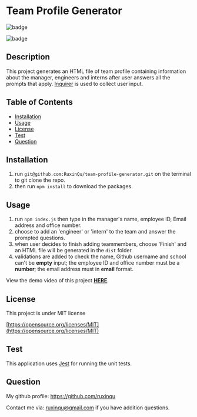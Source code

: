 # Team Profile Generator

![badge](https://img.shields.io/badge/License-MIT-green.svg)

![badge](https://img.shields.io/github/languages/top/ruxinqu/team-profile-generator)

## Description

This project generates an HTML file of team profile containing information about the manager, engineers and interns after user answers all the prompts that apply. [Inquirer](https://www.npmjs.com/package/inquirer) is used to collect user input.

## Table of Contents
- [Installation](#installation)
- [Usage](#usage)
- [License](#license)
- [Test](#test)
- [Question](#question)

## Installation

1. run `git@github.com:RuxinQu/team-profile-generator.git` on the terminal to git clone the repo.
2. then run `npm install` to download the packages.

## Usage

1. run `npm index.js` then type in the manager's name, employee ID, Email address and office number.
2. choose to add an 'engineer' or 'intern' to the team and answer the prompted questions.
3. when user decides to finish adding teammembers, choose 'Finish' and an HTML file will be generated in the `dist` folder.
4. validations are added to check the name, Github username and school can't be **empty** input; the employee ID and office number must be a **number**; the email address must in **email** format.


View the demo video of this project [**HERE**](https://drive.google.com/file/d/1MqKv9ffVhvcLI9MYeY6uadk3hxres1Fx/view?usp=sharing).

## License

This project is under MIT license

[https://opensource.org/licenses/MIT](https://opensource.org/licenses/MIT)

## Test

This application uses [Jest](https://jestjs.io) for running the unit tests.

## Question
  My github profile: https://github.com/ruxinqu

  Contact me via: ruxinqu@gmail.com if you have addition questions.